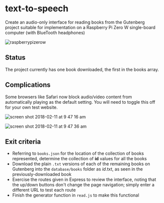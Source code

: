 # text-to-speech
Create an audio-only interface for reading books from the Gutenberg project suitable for implementation on a Raspberry Pi Zero W single-board computer (with BlueTooth headphones)

![raspberrypizerow](https://user-images.githubusercontent.com/15971213/36076622-7da7ac18-0f13-11e8-8622-d6aa1ec3bf5a.jpg)

## Status
The project currently has one book downloaded, the first in the books array.

## Complications
Some browsers like Safari now block audio/video content from automatically playing as the default setting. You will need to toggle this off for your own test website.

![screen shot 2018-02-11 at 9 47 16 am](https://user-images.githubusercontent.com/15971213/36076626-8efaf3bc-0f13-11e8-8b28-991760d65e75.png)

![screen shot 2018-02-11 at 9 47 36 am](https://user-images.githubusercontent.com/15971213/36076629-9cb67594-0f13-11e8-9de2-5ea2cfa7b2c9.png)

## Exit criteria
* Referring to `books.json` for the location of the collection of books represented, determine the collection of **id** values for all the books
* Download the plain `.txt` versions of each of the remaining books on Gutenberg into the `database/books` folder as *id*.txt, as seen in the previously-downloaded book
* Exercise the routes given in Express to review the interface, noting that the up/down buttons don't change the page navigation; simply enter a different URL to test each route
* Finish the generator function in `read.js` to make this functional